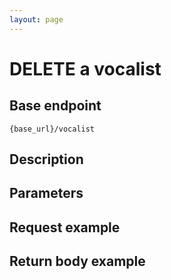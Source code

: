 ```yaml
---
layout: page
---
```


# DELETE a vocalist

## Base endpoint

```shell
{base_url}/vocalist
```

## Description

## Parameters


## Request example

## Return body example